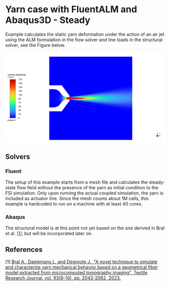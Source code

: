 # Yarn case with FluentALM and Abaqus3D - Steady

Example calculates the static yarn deformation under the action of an air jet using the ALM formulation in the flow solver and line loads in the structural solver, see the Figure below.

<img src="velocity_xy_deformed_yarn.png" alt="Velocity contour and deformed yarn at the end of the simulation." width="750"/>

## Solvers

### Fluent

The setup of this example starts from a mesh file and calculates the steady-state flow field without the presence of the yarn as initial condition to the FSI simulation. 
Only upon running the actual coupled simulation, the yarn is included as actuator line.
Since the mesh counts about 1M cells, this example is hardcoded to run on a machine with at least 40 cores.

### Abaqus

The structural model is at this point not yet based on the one derived in Bral et al. [[1](#1)], but will be incorporated later on.

## References
<a id="1">[1]</a> 
[Bral A., Daelemans L. and Degroote J., "A novel technique to simulate and characterize yarn mechanical behavior based on a geometrical fiber model extracted from microcomputed tomography imaging", Textile Research Journal, vol. 93(9-10), pp. 2042-2062, 2023.](https://doi.org/10.1177/00405175221137009)
